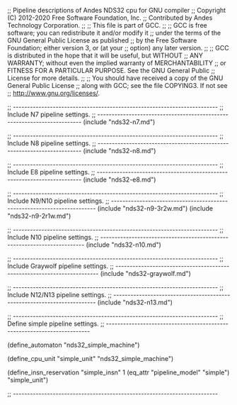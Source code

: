;; Pipeline descriptions of Andes NDS32 cpu for GNU compiler
;; Copyright (C) 2012-2020 Free Software Foundation, Inc.
;; Contributed by Andes Technology Corporation.
;;
;; This file is part of GCC.
;;
;; GCC is free software; you can redistribute it and/or modify it
;; under the terms of the GNU General Public License as published
;; by the Free Software Foundation; either version 3, or (at your
;; option) any later version.
;;
;; GCC is distributed in the hope that it will be useful, but WITHOUT
;; ANY WARRANTY; without even the implied warranty of MERCHANTABILITY
;; or FITNESS FOR A PARTICULAR PURPOSE.  See the GNU General Public
;; License for more details.
;;
;; You should have received a copy of the GNU General Public License
;; along with GCC; see the file COPYING3.  If not see
;; <http://www.gnu.org/licenses/>.

;; ------------------------------------------------------------------------
;; Include N7 pipeline settings.
;; ------------------------------------------------------------------------
(include "nds32-n7.md")


;; ------------------------------------------------------------------------
;; Include N8 pipeline settings.
;; ------------------------------------------------------------------------
(include "nds32-n8.md")


;; ------------------------------------------------------------------------
;; Include E8 pipeline settings.
;; ------------------------------------------------------------------------
(include "nds32-e8.md")


;; ------------------------------------------------------------------------
;; Include N9/N10 pipeline settings.
;; ------------------------------------------------------------------------
(include "nds32-n9-3r2w.md")
(include "nds32-n9-2r1w.md")


;; ------------------------------------------------------------------------
;; Include N10 pipeline settings.
;; ------------------------------------------------------------------------
(include "nds32-n10.md")


;; ------------------------------------------------------------------------
;; Include Graywolf pipeline settings.
;; ------------------------------------------------------------------------
(include "nds32-graywolf.md")


;; ------------------------------------------------------------------------
;; Include N12/N13 pipeline settings.
;; ------------------------------------------------------------------------
(include "nds32-n13.md")


;; ------------------------------------------------------------------------
;; Define simple pipeline settings.
;; ------------------------------------------------------------------------

(define_automaton "nds32_simple_machine")

(define_cpu_unit "simple_unit" "nds32_simple_machine")

(define_insn_reservation "simple_insn" 1
  (eq_attr "pipeline_model" "simple")
  "simple_unit")

;; ------------------------------------------------------------------------
